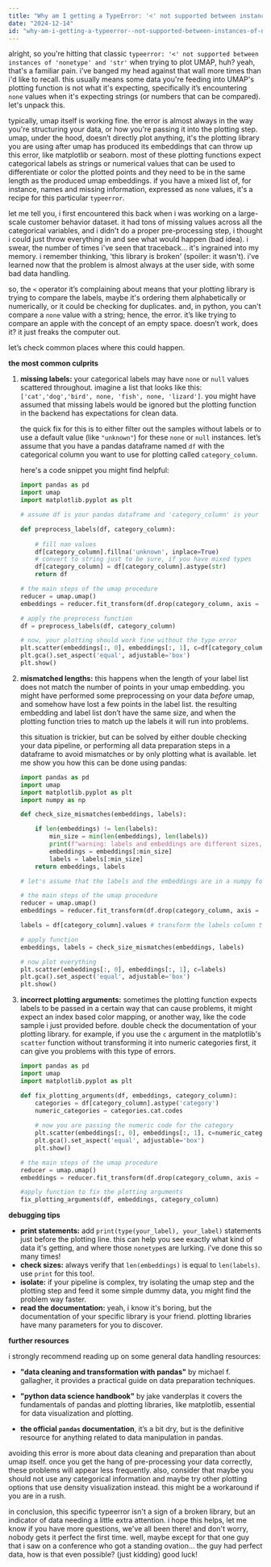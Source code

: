 ```yaml
---
title: "Why am I getting a TypeError: '<' not supported between instances of 'NoneType' and 'str' when plotting UMAP?"
date: "2024-12-14"
id: "why-am-i-getting-a-typeerror--not-supported-between-instances-of-nonetype-and-str-when-plotting-umap"
---
```


alright, so you're hitting that classic `typeerror: '<' not supported between instances of 'nonetype' and 'str'` when trying to plot UMAP, huh? yeah, that's a familiar pain. i've banged my head against that wall more times than i'd like to recall. this usually means some data you're feeding into UMAP's plotting function is not what it's expecting, specifically it’s encountering `none` values when it's expecting strings (or numbers that can be compared). let's unpack this.

typically, umap itself is working fine. the error is almost always in the way you're structuring your data, or how you're passing it into the plotting step. umap, under the hood, doesn’t directly plot anything, it's the plotting library you are using after umap has produced its embeddings that can throw up this error, like matplotlib or seaborn. most of these plotting functions expect categorical labels as strings or numerical values that can be used to differentiate or color the plotted points and they need to be in the same length as the produced umap embeddings. if you have a mixed list of, for instance, names and missing information, expressed as `none` values, it's a recipe for this particular `typeerror`.

let me tell you, i first encountered this back when i was working on a large-scale customer behavior dataset. it had tons of missing values across all the categorical variables, and i didn't do a proper pre-processing step, i thought i could just throw everything in and see what would happen (bad idea). i swear, the number of times i've seen that traceback... it's ingrained into my memory. i remember thinking, 'this library is broken' (spoiler: it wasn't). i’ve learned now that the problem is almost always at the user side, with some bad data handling.

so, the `<` operator it’s complaining about means that your plotting library is trying to compare the labels, maybe it's ordering them alphabetically or numerically, or it could be checking for duplicates. and, in python, you can't compare a `none` value with a string; hence, the error. it’s like trying to compare an apple with the concept of an empty space. doesn’t work, does it? it just freaks the computer out.

let’s check common places where this could happen.

**the most common culprits**

1.  **missing labels:** your categorical labels may have `none` or `null` values scattered throughout. imagine a list that looks like this: `['cat','dog','bird', none, 'fish', none, 'lizard']`. you might have assumed that missing labels would be ignored but the plotting function in the backend has expectations for clean data.

    the quick fix for this is to either filter out the samples without labels or to use a default value (like `"unknown"`) for these `none` or `null` instances. let’s assume that you have a pandas dataframe named `df` with the categorical column you want to use for plotting called `category_column`.

    here's a code snippet you might find helpful:

    ```python
    import pandas as pd
    import umap
    import matplotlib.pyplot as plt

    # assume df is your pandas dataframe and 'category_column' is your column with labels
    
    def preprocess_labels(df, category_column):
        
        # fill nan values
        df[category_column].fillna('unknown', inplace=True)
        # convert to string just to be sure, if you have mixed types
        df[category_column] = df[category_column].astype(str)
        return df
    
    # the main steps of the umap procedure
    reducer = umap.umap()
    embeddings = reducer.fit_transform(df.drop(category_column, axis = 1))
    
    # apply the preprocess function
    df = preprocess_labels(df, category_column)

    # now, your plotting should work fine without the type error
    plt.scatter(embeddings[:, 0], embeddings[:, 1], c=df[category_column].astype('category').cat.codes)
    plt.gca().set_aspect('equal', adjustable='box')
    plt.show()
    ```

2.  **mismatched lengths:** this happens when the length of your label list does not match the number of points in your umap embedding. you might have performed some preprocessing on your data *before* umap, and somehow have lost a few points in the label list. the resulting embedding and label list don’t have the same size, and when the plotting function tries to match up the labels it will run into problems.

    this situation is trickier, but can be solved by either double checking your data pipeline, or performing all data preparation steps in a dataframe to avoid mismatches or by only plotting what is available.
    let me show you how this can be done using pandas:

    ```python
    import pandas as pd
    import umap
    import matplotlib.pyplot as plt
    import numpy as np

    def check_size_mismatches(embeddings, labels):

        if len(embeddings) != len(labels):
            min_size = min(len(embeddings), len(labels))
            print(f"warning: labels and embeddings are different sizes, truncating to size {min_size}")
            embeddings = embeddings[:min_size]
            labels = labels[:min_size]
        return embeddings, labels
    
    # let's assume that the labels and the embeddings are in a numpy format
    
    # the main steps of the umap procedure
    reducer = umap.umap()
    embeddings = reducer.fit_transform(df.drop(category_column, axis = 1).values) # transform the dataframe to numpy
    
    labels = df[category_column].values # transform the labels column to a numpy array
    
    # apply function
    embeddings, labels = check_size_mismatches(embeddings, labels)
    
    # now plot everything
    plt.scatter(embeddings[:, 0], embeddings[:, 1], c=labels)
    plt.gca().set_aspect('equal', adjustable='box')
    plt.show()
    ```

3.  **incorrect plotting arguments:** sometimes the plotting function expects labels to be passed in a certain way that can cause problems, it might expect an index based color mapping, or another way, like the code sample i just provided before. double check the documentation of your plotting library. for example, if you use the `c` argument in the matplotlib's `scatter` function without transforming it into numeric categories first, it can give you problems with this type of errors.

    ```python
    import pandas as pd
    import umap
    import matplotlib.pyplot as plt

    def fix_plotting_arguments(df, embeddings, category_column):
        categories = df[category_column].astype('category')
        numeric_categories = categories.cat.codes
        
        # now you are passing the numeric code for the category
        plt.scatter(embeddings[:, 0], embeddings[:, 1], c=numeric_categories)
        plt.gca().set_aspect('equal', adjustable='box')
        plt.show()
    
    # the main steps of the umap procedure
    reducer = umap.umap()
    embeddings = reducer.fit_transform(df.drop(category_column, axis = 1))
    
    #apply function to fix the plotting arguments
    fix_plotting_arguments(df, embeddings, category_column)
    ```

**debugging tips**

*   **print statements:** add `print(type(your_label), your_label)` statements just before the plotting line. this can help you see exactly what kind of data it's getting, and where those `nonetype`s are lurking. i’ve done this so many times!
*   **check sizes:** always verify that `len(embeddings)` is equal to `len(labels)`. use `print` for this too!.
*   **isolate:** if your pipeline is complex, try isolating the umap step and the plotting step and feed it some simple dummy data, you might find the problem way faster.
*   **read the documentation:** yeah, i know it's boring, but the documentation of your specific library is your friend. plotting libraries have many parameters for you to discover.

**further resources**

i strongly recommend reading up on some general data handling resources:

*   **"data cleaning and transformation with pandas"** by michael f. gallagher, it provides a practical guide on data preparation techniques.

*   **"python data science handbook"** by jake vanderplas it covers the fundamentals of pandas and plotting libraries, like matplotlib, essential for data visualization and plotting.

*   **the official `pandas` documentation**, it’s a bit dry, but is the definitive resource for anything related to data manipulation in pandas.

avoiding this error is more about data cleaning and preparation than about umap itself. once you get the hang of pre-processing your data correctly, these problems will appear less frequently. also, consider that maybe you should not use any categorical information and maybe try other plotting options that use density visualization instead. this might be a workaround if you are in a rush.

in conclusion, this specific typeerror isn't a sign of a broken library, but an indicator of data needing a little extra attention. i hope this helps, let me know if you have more questions, we've all been there! and don't worry, nobody gets it perfect the first time. well, maybe except for that one guy that i saw on a conference who got a standing ovation... the guy had perfect data, how is that even possible? (just kidding) good luck!
